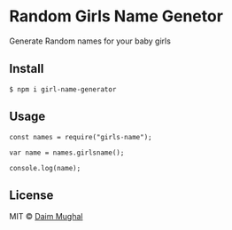
# Random Girls Name Genetor 


Generate Random names for your baby girls


## Install

```
$ npm i girl-name-generator
```


## Usage

```
const names = require("girls-name");

var name = names.girlsname();

console.log(name);

```






## License

MIT © [Daim Mughal](https://github.com/DaimDN/girls-name)